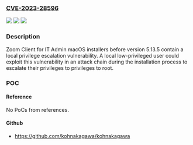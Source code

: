 ### [CVE-2023-28596](https://cve.mitre.org/cgi-bin/cvename.cgi?name=CVE-2023-28596)
![](https://img.shields.io/static/v1?label=Product&message=Zoom%20Client%20for%20Meetings%20for%20IT%20Admin%20macOS%20installers&color=blue)
![](https://img.shields.io/static/v1?label=Version&message=%3C%205.13.5%20&color=brighgreen)
![](https://img.shields.io/static/v1?label=Vulnerability&message=CWE-427%3A%20Uncontrolled%20Search%20Path%20Element&color=brighgreen)

### Description

Zoom Client for IT Admin macOS installers before version 5.13.5 contain a local privilege escalation vulnerability. A local low-privileged user could exploit this vulnerability in an attack chain during the installation process to escalate their privileges to privileges to root.

### POC

#### Reference
No PoCs from references.

#### Github
- https://github.com/kohnakagawa/kohnakagawa

